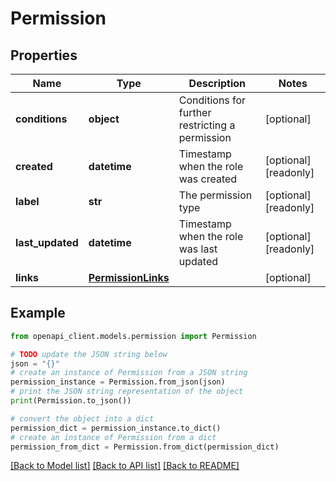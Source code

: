 # Permission


## Properties

Name | Type | Description | Notes
------------ | ------------- | ------------- | -------------
**conditions** | **object** | Conditions for further restricting a permission | [optional] 
**created** | **datetime** | Timestamp when the role was created | [optional] [readonly] 
**label** | **str** | The permission type | [optional] [readonly] 
**last_updated** | **datetime** | Timestamp when the role was last updated | [optional] [readonly] 
**links** | [**PermissionLinks**](PermissionLinks.md) |  | [optional] 

## Example

```python
from openapi_client.models.permission import Permission

# TODO update the JSON string below
json = "{}"
# create an instance of Permission from a JSON string
permission_instance = Permission.from_json(json)
# print the JSON string representation of the object
print(Permission.to_json())

# convert the object into a dict
permission_dict = permission_instance.to_dict()
# create an instance of Permission from a dict
permission_from_dict = Permission.from_dict(permission_dict)
```
[[Back to Model list]](../README.md#documentation-for-models) [[Back to API list]](../README.md#documentation-for-api-endpoints) [[Back to README]](../README.md)


